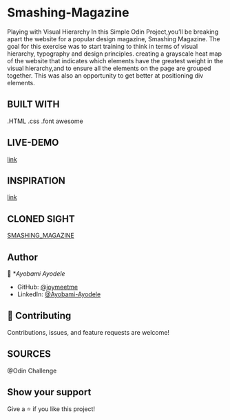 # Smashing-Magazine
Playing with Visual Hierarchy In this Simple Odin Project,you’ll be breaking apart the website for a popular design magazine, Smashing Magazine. The goal for this exercise was to start training to think in terms of visual hierarchy, typography and design principles. creating a grayscale heat map of the website that indicates which elements have the greatest weight in the visual hierarchy,and to ensure all the elements on the page  are grouped together. This was also an opportunity to get better at positioning div elements.
## BUILT WITH
.HTML
.css
.font awesome

## LIVE-DEMO
[link](https://joymeetme.github.io/Smashing-Magazine/)

## INSPIRATION
[link](https://web.archive.org/web/20170628134444/http://www.vanseodesign.com/blog/wp-content/uploads/2009/12/visual-hierarchy-compared.png)

## CLONED SIGHT
[SMASHING_MAGAZINE](https://www.smashingmagazine.com/)


## Author

👤 **Ayobami Ayodele*

- GitHub: [@joymeetme](https://github.com/joymeetme)
- LinkedIn: [@Ayobami-Ayodele](https://www.linkedin.com/in/ayobami-ayodele-641874190/) 
## 🤝 Contributing

Contributions, issues, and feature requests are welcome!

## SOURCES
@Odin Challenge

## Show your support

Give a ⭐️ if you like this project!
